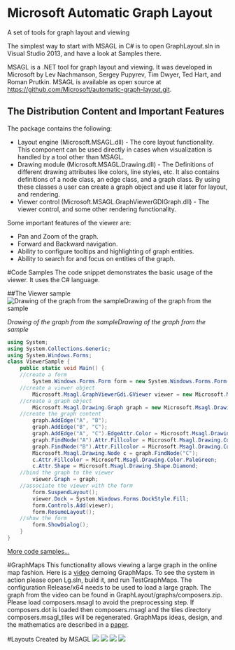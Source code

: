 # Microsoft Automatic Graph Layout
A set of tools for graph layout and viewing

The simplest way to start with MSAGL in C# is to open GraphLayout.sln in Visual Studio 2013, and have a look at Samples there.

MSAGL is a .NET tool for graph layout and viewing. It was developed in Microsoft by Lev Nachmanson, Sergey Pupyrev, Tim Dwyer, Ted Hart, and Roman Prutkin. MSAGL is available as open source at https://github.com/Microsoft/automatic-graph-layout.git.

## The Distribution Content and Important Features
The package contains the following:

* Layout engine (Microsoft.MSAGL.dll) - The core layout functionality. This component can be used directly in cases when visualization is handled by a tool other than MSAGL.
* Drawing module (Microsoft.MSAGL.Drawing.dll) - The Definitions of different drawing attributes like colors, line styles, etc. It also contains definitions of a node class, an edge class, and a graph class. By using these classes a user can create a graph object and use it later for layout, and rendering.
* Viewer control (Microsoft.MSAGL.GraphViewerGDIGraph.dll) - The viewer control, and  some other rendering functionality.

Some important features of the viewer are:

* Pan and Zoom of the graph.
* Forward and Backward navigation.
* Ability to configure tooltips and highlighting of graph entities.
* Ability to search for and focus on entities of the graph.

#Code Samples
The code snippet demonstrates the basic usage of the viewer. It uses the C# language.

##The Viewer sample
![Drawing of the graph from the sampleDrawing of the graph from the sample](http://research.microsoft.com/en-us/projects/msagl/abc.jpg)

*Drawing of the graph from the sampleDrawing of the graph from the sample*

```csharp
using System;
using System.Collections.Generic; 
using System.Windows.Forms; 
class ViewerSample { 
    public static void Main() { 
    //create a form 
        System.Windows.Forms.Form form = new System.Windows.Forms.Form(); 
    //create a viewer object 
        Microsoft.Msagl.GraphViewerGdi.GViewer viewer = new Microsoft.Msagl.GraphViewerGdi.GViewer(); 
    //create a graph object 
        Microsoft.Msagl.Drawing.Graph graph = new Microsoft.Msagl.Drawing.Graph("graph"); 
    //create the graph content 
        graph.AddEdge("A", "B");
        graph.AddEdge("B", "C"); 
        graph.AddEdge("A", "C").EdgeAttr.Color = Microsoft.Msagl.Drawing.Color.Green; 
        graph.FindNode("A").Attr.Fillcolor = Microsoft.Msagl.Drawing.Color.Magenta; 
        graph.FindNode("B").Attr.Fillcolor = Microsoft.Msagl.Drawing.Color.MistyRose; 
        Microsoft.Msagl.Drawing.Node c = graph.FindNode("C");  
        c.Attr.Fillcolor = Microsoft.Msagl.Drawing.Color.PaleGreen;
        c.Attr.Shape = Microsoft.Msagl.Drawing.Shape.Diamond; 
    //bind the graph to the viewer 
        viewer.Graph = graph; 
    //associate the viewer with the form 
        form.SuspendLayout(); 
        viewer.Dock = System.Windows.Forms.DockStyle.Fill; 
        form.Controls.Add(viewer); 
        form.ResumeLayout(); 
    //show the form 
        form.ShowDialog(); 
    } 
}
```

[More code
samples…](http://research.microsoft.com/en-us/projects/msagl/codesamples.aspx)

#GraphMaps
This functionality allows viewing a large graph in the
online map fashion. Here is a [video](http://1drv.ms/1IsBEVh) demoing
GraphMaps. To see the system in action please open Lg.sln, build it,
and run TestGraphMaps. The configuration Release/x64 needs to be used
to load a large graph.  The graph from the video can be found in
GraphLayout/graphs/composers.zip. Please load composers.msagl to avoid
the preprocessing step.  If composers.dot is loaded then
composers.msagl and the tiles directory composers.msagl_tiles will be
regenerated. GraphMaps ideas, design, and the mathematics are described in a
[paper](https://arxiv.org/submit/1281429/view).

#Layouts Created by MSAGL
![](http://research.microsoft.com/en-us/projects/msagl/195f1b23116b4f049b6e5dc815d96c89.png)
![](http://research.microsoft.com/en-us/projects/msagl/e7c8e896bfd942f7876c394c5250a584.jpg)
![](http://research.microsoft.com/en-us/projects/msagl/c34826a5e3af4cecbd8165fabc947b36.jpg)
![](http://research.microsoft.com/en-us/projects/msagl/44a7b11774a54cab92a3f75a9501601b.png)



